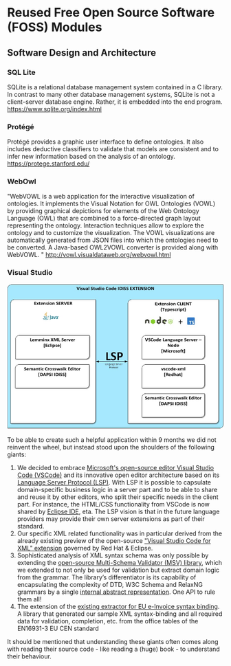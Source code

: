 # Reused Free Open Source Software (FOSS) Modules

## Software Design and Architecture

### SQL Lite
SQLite is a relational database management system contained in a C library. In contrast to many other database management systems, SQLite is not a client–server database engine. Rather, it is embedded into the end program. https://www.sqlite.org/index.html

### Protégé
Protégé provides a graphic user interface to define ontologies. It also includes deductive classifiers to validate that models are consistent and to infer new information based on the analysis of an ontology. https://protege.stanford.edu/


### WebOwl

"WebVOWL is a web application for the interactive visualization of ontologies. It implements the Visual Notation for OWL Ontologies (VOWL) by providing graphical depictions for elements of the Web Ontology Language (OWL) that are combined to a force-directed graph layout representing the ontology. Interaction techniques allow to explore the ontology and to customize the visualization. The VOWL visualizations are automatically generated from JSON files into which the ontologies need to be converted. A Java-based OWL2VOWL converter is provided along with WebVOWL. "
http://vowl.visualdataweb.org/webvowl.html

### Visual Studio

![Software Design](images/architecture_design.jpeg)

To be able to create such a helpful application within 9 months we did not reinvent the wheel, but instead stood upon the shoulders of the following giants:

1. We decided to embrace [Microsoft's open-source editor Visual Studio Code (VSCode)](https://code.visualstudio.com/) and its innovative open editor architecture based on its [Language Server Protocol (LSP)](https://microsoft.github.io/language-server-protocol/). With LSP it is possible to capsulate domain-specific business logic in a server part and to be able to share and reuse it by other editors, who split their specific needs in the client part. For instance, the HTML/CSS functionality from VSCode is now shared by [Eclipse IDE](https://projects.eclipse.org/projects/tools.wildwebdeveloper), eta.  The LSP vision is that in the future language providers may provide their own server extensions as part of their standard.
2. Our specific XML related functionality was in particular derived from the already existing preview of the open-source ["Visual Studio Code for XML" extension](https://marketplace.visualstudio.com/items?itemName=redhat.vscode-xml) governed by Red Hat & Eclipse.
3. Sophisticated analysis of XML syntax schema was only possible by extending the [open-source Multi-Schema Validator (MSV) library](https://github.com/xmlark/msv), which we extended to not only be used for validation but extract domain logic from the grammar.
The library’s differentiator is its capability of encapsulating the complexity of DTD, W3C Schema and RelaxNG grammars by a single [internal abstract representation](https://xmlark.github.io/msv/docs/nativeAPI.html#agm). One API to rule them all!
4. The extension of the [existing extractor for EU e-Invoice syntax binding](https://github.com/svanteschubert/en16931-data-extractor). A library that generated our sample XML syntax-binding and all required data for validation, completion, etc. from the office tables of the EN16931-3 EU CEN standard

It should be mentioned that understanding these giants often comes along with reading their source code - like reading a (huge) book - to understand their behaviour.
